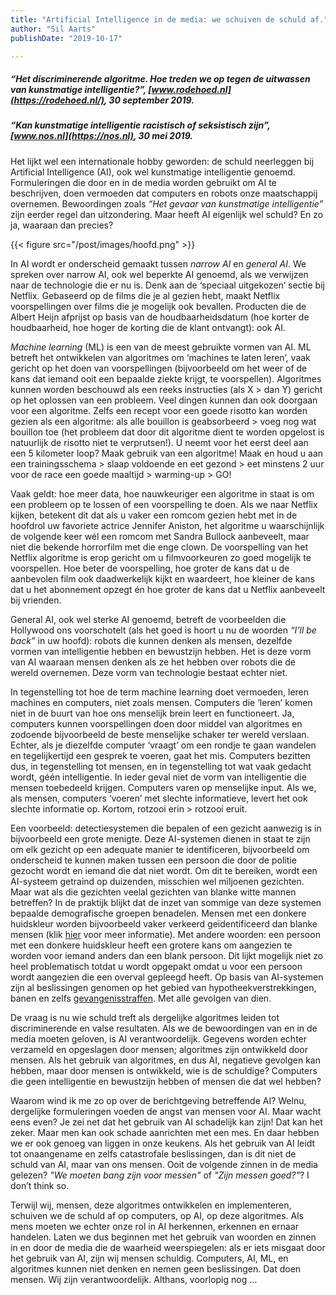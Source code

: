 ```yaml
---
title: "Artificial Intelligence in de media: we schuiven de schuld af."
author: "Sil Aarts"
publishDate: "2019-10-17"

---
```



##### “Het discriminerende algoritme. Hoe treden we op tegen de uitwassen van kunstmatige intelligentie?”, [www.rodehoed.nl](https://rodehoed.nl/), 30 september 2019.

##### “Kan kunstmatige intelligentie racistisch of seksistisch zijn”, [www.nos.nl](https://nos.nl), 30 mei 2019. 

Het lijkt wel een internationale hobby geworden: de schuld neerleggen bij Artificial Intelligence (AI), ook wel kunstmatige intelligentie genoemd. Formuleringen die door en in de media worden gebruikt om AI te beschrijven, doen vermoeden dat computers en robots onze maatschappij overnemen. Bewoordingen zoals *“Het gevaar van kunstmatige intelligentie”* zijn eerder regel dan uitzondering. Maar heeft AI eigenlijk wel schuld? En zo ja, waaraan dan precies?

{{< figure src="/post/images/hoofd.png" >}}

In AI wordt er onderscheid gemaakt tussen *narrow AI* en *general AI*. We spreken over narrow AI, ook wel beperkte AI genoemd, als we verwijzen naar de technologie die er nu is. Denk aan de ‘speciaal uitgekozen‘ sectie bij Netflix. Gebaseerd op de films die je al gezien hebt, maakt Netflix voorspellingen over films die je mogelijk ook bevallen. Producten die de Albert Heijn afprijst op basis van de houdbaarheidsdatum (hoe korter de houdbaarheid, hoe hoger de korting die de klant ontvangt): ook AI. 

*Machine learning* (ML) is een van de meest gebruikte vormen van AI. ML betreft het ontwikkelen van algoritmes om ‘machines te laten leren’, vaak gericht op het doen van voorspellingen (bijvoorbeeld om het weer of de kans dat iemand ooit een bepaalde ziekte krijgt, te voorspellen). Algoritmes kunnen worden beschouwd als een reeks instructies (als X > dan Y) gericht op het oplossen van een probleem. Veel dingen kunnen dan ook doorgaan voor een algoritme. Zelfs een recept voor een goede risotto kan worden gezien als een algoritme: als alle bouillon is geabsorbeerd > voeg nog wat bouillon toe (het probleem dat door dit algoritme dient te worden opgelost is natuurlijk de risotto niet te verprutsen!). U neemt voor het eerst deel aan een 5 kilometer loop? Maak gebruik van een algoritme! Maak en houd u aan een trainingsschema > slaap voldoende en eet gezond > eet minstens 2 uur voor de race een goede maaltijd  > warming-up  >  GO! 

Vaak geldt: hoe meer data, hoe nauwkeuriger een algoritme in staat is om een probleem op te lossen of een voorspelling te doen. Als we naar Netflix kijken, betekent dit dat als u vaker een romcom gezien hebt met in de hoofdrol uw favoriete actrice Jennifer Aniston, het algoritme u waarschijnlijk de volgende keer wél een romcom met Sandra Bullock aanbeveelt, maar niet die bekende horrorfilm met die enge clown. De voorspelling van het Netflix algoritme is erop gericht om u filmvoorkeuren zo goed mogelijk te voorspellen. Hoe beter de voorspelling, hoe groter de kans dat u de aanbevolen film ook daadwerkelijk kijkt en
waardeert, hoe kleiner de kans dat u het abonnement opzegt én hoe groter de kans dat u Netflix aanbeveelt bij vrienden.

General AI, ook wel sterke AI genoemd, betreft de voorbeelden die Hollywood ons voorschotelt (als het goed is hoort u nu de woorden *“I’ll be back”* in uw hoofd): robots die kunnen denken als mensen, dezelfde vormen van intelligentie hebben en bewustzijn hebben. Het is deze vorm van AI waaraan mensen denken als ze het hebben over robots die de wereld overnemen. Deze vorm van technologie bestaat echter niet. 

In tegenstelling tot hoe de term machine learning doet vermoeden, leren machines en computers, niet zoals mensen. Computers die ‘leren’ komen niet in de buurt van hoe ons menselijk brein leert en functioneert. Ja, computers kunnen voorspellingen doen door middel van algoritmes en zodoende bijvoorbeeld de beste menselijke schaker ter wereld verslaan. Echter, als je diezelfde computer ‘vraagt’ om een rondje te gaan wandelen en tegelijkertijd een gesprek te voeren, gaat het mis. Computers bezitten dus, in tegenstelling tot mensen, en in tegenstelling tot wat vaak gedacht wordt, géén intelligentie. In ieder geval niet de vorm van intelligentie die mensen toebedeeld krijgen. Computers varen op menselijke input. Als we, als mensen, computers ‘voeren’ met slechte informatieve, levert het ook slechte informatie op. Kortom, rotzooi erin > rotzooi eruit.

Een voorbeeld: detectiesystemen die bepalen of een gezicht aanwezig is in bijvoorbeeld een grote menigte. Deze AI-systemen dienen in staat te zijn om elk gezicht op een adequate manier te identificeren, bijvoorbeeld om onderscheid te kunnen maken tussen een persoon die door de politie gezocht wordt en iemand die dat niet wordt. Om dit te bereiken, wordt een AI-systeem getraind op duizenden, misschien wel miljoenen gezichten. Maar wat als die gezichten veelal gezichten van blanke witte mannen betreffen? In de praktijk blijkt dat de inzet van sommige van deze systemen bepaalde demografische groepen benadelen. Mensen met een donkere huidskleur worden bijvoorbeeld vaker verkeerd geïdentificeerd dan blanke mensen (klik [hier](https://www.nytimes.com/2018/02/09/technology/facial-recognition-race-artificial-intelligence.html) voor meer informatie). Met andere woorden: een persoon met een donkere huidskleur heeft een grotere kans om aangezien te worden voor iemand anders dan een blank persoon. Dit lijkt mogelijk niet zo heel problematisch totdat u wordt opgepakt omdat u voor een persoon wordt aangezien die een overval gepleegd heeft. Op basis van AI-systemen zijn al beslissingen genomen op het gebied van hypotheekverstrekkingen, banen en zelfs [gevangenisstraffen](https://www.technologyreview.com/s/612775/algorithms-criminal-justice-ai/).  Met alle gevolgen van dien. 

De vraag is nu wie schuld treft als dergelijke algoritmes leiden tot discriminerende en valse resultaten. Als we de bewoordingen van en in de media moeten geloven, is AI verantwoordelijk. Gegevens worden echter verzameld en opgeslagen door mensen; algoritmes zijn ontwikkeld door mensen. Als het gebruik van algoritmes, en dus AI, negatieve gevolgen kan hebben, maar door mensen is ontwikkeld, wie is de schuldige? Computers die geen intelligentie en bewustzijn hebben of mensen die dat wel hebben?

Waarom wind ik me zo op over de berichtgeving betreffende AI? Welnu, dergelijke formuleringen voeden de angst van mensen voor AI. Maar wacht eens even? Je zei net dat het gebruik van AI schadelijk kan zijn! Dat kan het zeker. Maar men kan ook schade aanrichten met een mes. En daar hebben we er ook genoeg van liggen in onze keukens. Als het gebruik van AI leidt tot onaangename en zelfs catastrofale beslissingen, dan is dit niet de schuld van AI, maar van ons mensen. Ooit de volgende zinnen in de media gelezen? *"We moeten bang zijn voor messen"* of *"Zijn messen goed?"*? I don’t think so.

Terwijl wij, mensen, deze algoritmes ontwikkelen en implementeren, schuiven we de schuld af op computers, op AI, op deze algoritmes. Als mens moeten we echter onze rol in AI herkennen, erkennen en ernaar handelen. Laten we dus beginnen met het gebruik van woorden en zinnen in en door de media die de waarheid weerspiegelen: als er iets misgaat door het gebruik van AI, zijn wij mensen schuldig. Computers, AI, ML, en algoritmes kunnen niet denken en nemen geen beslissingen. Dat doen mensen. Wij zijn verantwoordelijk. Althans, voorlopig nog …


